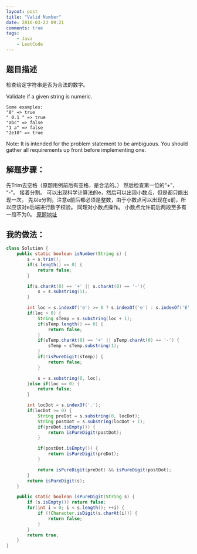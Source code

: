 ```yaml
---
layout: post
title: "Valid Number"
date: 2016-03-23 09:21
comments: true
tags: 
	- Java 
	- LeetCode 
---
```



题目描述
-------

检查给定字符串是否为合法的数字。

Validate if a given string is numeric.

```
Some examples:
"0" => true
" 0.1 " => true
"abc" => false
"1 a" => false
"2e10" => true
```

<!-- more -->

Note: It is intended for the problem statement to be ambiguous. You should gather all requirements up front before implementing one. 

解题步骤：
-----------
先Trim去空格（原题用例前后有空格，是合法的。）
然后检查第一位的“+”， “-”。
接着分割。
可以出现科学计算法的e，然后可以出现小数点，但是都只能出现一次。
先以e分割，注意e前后都必须是整数，由于小数点可以出现在e前，所以应该对e后端进行数字校验。
同理对小数点操作。
小数点允许前后两段至多有一段不为0。
[原题地址](https://leetcode.com/problems/valid-number/)

我的做法：
------------

```java
class Solution {
    public static boolean isNumber(String s) {
        s = s.trim();
        if(s.length() == 0) {
            return false;
        }

        if(s.charAt(0) == '+' || s.charAt(0) == '-'){
            s = s.substring(1);
        }

        int loc = s.indexOf('e') >= 0 ? s.indexOf('e') : s.indexOf('E');
        if(loc > 0) {
            String sTemp = s.substring(loc + 1);
            if(sTemp.length() == 0) {
                return false;
            }
            if(sTemp.charAt(0) == '+' || sTemp.charAt(0) == '-') {
                sTemp = sTemp.substring(1);
            }
            if(!isPureDigit(sTemp)) {
                return false;
            }

            s = s.substring(0, loc);
        }else if(loc == 0) {
            return false;
        }

        int locDot = s.indexOf('.');
        if(locDot >= 0) {
            String preDot = s.substring(0, locDot);
            String postDot = s.substring(locDot + 1);
            if(preDot.isEmpty()) {
                return isPureDigit(postDot);
            }

            if(postDot.isEmpty()) {
                return isPureDigit(preDot);
            }

            return isPureDigit(preDot) && isPureDigit(postDot);
        }
        return isPureDigit(s);
    }

    public static boolean isPureDigit(String s) {
        if (s.isEmpty()) return false;
        for(int i = 0; i < s.length(); ++i) {
            if (!Character.isDigit(s.charAt(i))) {
                return false;
            }
        }
        return true;
    }
}
```